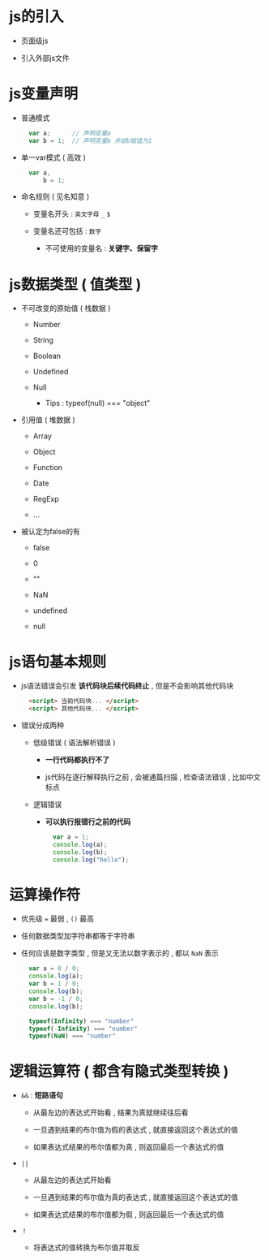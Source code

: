 # js的引入

- 页面级js

- 引入外部js文件

# js变量声明

- 普通模式

  ```js
    var a;      // 声明变量a
    var b = 1;  // 声明变量b 并给b赋值为1
  ```

- 单一var模式 ( 高效 )

  ```js
    var a,
        b = 1;
  ```

- 命名规则 ( 见名知意 )

  - 变量名开头 : ```英文字母``` ```_``` ```$```

  - 变量名还可包括 : ```数字```

    - 不可使用的变量名 : **关键字、保留字**

# js数据类型 ( 值类型 )

- 不可改变的原始值 ( 栈数据 )

  - Number

  - String

  - Boolean

  - Undefined

  - Null

    - Tips : typeof(null) === "object"

- 引用值 ( 堆数据 )

  - Array

  - Object

  - Function

  - Date

  - RegExp

  - ...

- 被认定为false的有

  - false

  - 0

  - ""

  - NaN

  - undefined

  - null

# js语句基本规则

- js语法错误会引发 **该代码块后续代码终止** , 但是不会影响其他代码块

  ``` html
    <script> 当前代码块... </script>
    <script> 其他代码块... </script>
  ```

- 错误分成两种

  - 低级错误 ( 语法解析错误 )

    - **一行代码都执行不了**

    - js代码在逐行解释执行之前 , 会被通篇扫描 , 检查语法错误 , 比如中文标点

  - 逻辑错误

    - **可以执行报错行之前的代码**

      ```js
        var a = 1;
        console.log(a);
        console.log(b);
        console.log("hello");
      ```

# 运算操作符

- 优先级 ```=``` 最弱 , ```()``` 最高

- 任何数据类型加字符串都等于字符串

- 任何应该是数字类型 , 但是又无法以数字表示的 , 都以 ```NaN``` 表示

  ```js
    var a = 0 / 0;
    console.log(a);
    var b = 1 / 0;
    console.log(b);
    var b = -1 / 0;
    console.log(b);
  ```
  ```js
    typeof(Infinity) === "number"
    typeof(-Infinity) === "number"
    typeof(NaN) === "number"
  ```

# 逻辑运算符 ( 都含有隐式类型转换 )

- ```&&``` : **短路语句**

  - 从最左边的表达式开始看 , 结果为真就继续往后看

  - 一旦遇到结果的布尔值为假的表达式 , 就直接返回这个表达式的值
  
  - 如果表达式结果的布尔值都为真 , 则返回最后一个表达式的值

- ```||```

  - 从最左边的表达式开始看

  - 一旦遇到结果的布尔值为真的表达式 , 就直接返回这个表达式的值

  - 如果表达式结果的布尔值都为假 , 则返回最后一个表达式的值

- ```！```

  - 将表达式的值转换为布尔值并取反
